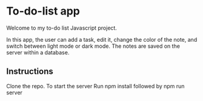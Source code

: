 <h1>To-do-list app</h1>

Welcome to my to-do list Javascript project. 

In this app, the user can add a task, edit it, change the color of the note, and switch between light mode or dark mode.
The notes are saved on the server within a database.

<h2>Instructions</h2>

Clone the repo.
To start the server 
Run npm install followed by npm run server


